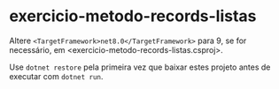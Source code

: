 # exercicio-metodo-records-listas

Altere `<TargetFramework>net8.0</TargetFramework>` para 9, se for necessário, em <exercicio-metodo-records-listas.csproj>.

Use `dotnet restore` pela primeira vez que baixar estes projeto antes de executar com `dotnet run`.